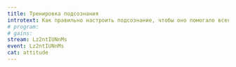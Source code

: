 ```yaml
---
title: Тренировка подсознания
introtext: Как правильно настроить подсознание, чтобы оно помогало всегда и в любых ситуациях
# program:
# gains:
stream: Lz2ntIUNnMs
event: Lz2ntIUNnMs
cat: attitude
---
```

